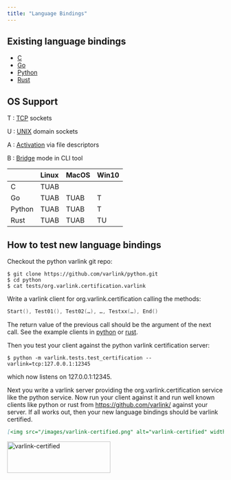 ```yaml
---
title: "Language Bindings"
---
```


## Existing language bindings
* [C](https://github.com/varlink/libvarlink)
* [Go](https://github.com/varlink/go)
* [Python](https://github.com/varlink/python)
* [Rust](https://github.com/varlink/rust)

## OS Support

T
: [TCP](/#address) sockets

U
: [UNIX](/#address) domain sockets

A
: [Activation](/#activation) via file descriptors

B
: [Bridge](/#bridge) mode in CLI tool

|            | Linux | MacOS | Win10 |
| -----------|:------|:------|:------|
| C          |  TUAB |       |       |
| Go         |  TUAB |  TUAB |  T    |
| Python     |  TUAB |  TUAB |  T    |
| Rust       |  TUAB |  TUAB |  TU   |

## How to test new language bindings

Checkout the python varlink git repo:
```shell
$ git clone https://github.com/varlink/python.git
$ cd python
$ cat tests/org.varlink.certification.varlink
```
Write a varlink client for org.varlink.certification calling the methods:

```go
Start(), Test01(), Test02(…), …, Testxx(…), End()
```

The return value of the previous call should be the argument of the next call.
See the example clients in [python](https://github.com/varlink/python/blob/master/varlink/tests/test_certification.py) or [rust](https://github.com/varlink/rust/blob/master/varlink-certification/src/main.rs#L73-L138).

Then you test your client against the python varlink certification server:

```shell
$ python -m varlink.tests.test_certification --varlink=tcp:127.0.0.1:12345
```

which now listens on 127.0.0.1:12345.

Next you write a varlink server providing the org.varlink.certification service like the python service.
Now run your client against it and run well known clients like python or rust
from https://github.com/varlink/ against your server. If all works out, then
your new language bindings should be varlink certified.

```markdown
[<img src="/images/varlink-certified.png" alt="varlink-certified" width="240" height="73">](https://varlink.org/Language-Bindings)
```

[<img src="/images/varlink-certified.png" alt="varlink-certified" width="240" height="73">](https://varlink.org/Language-Bindings)
